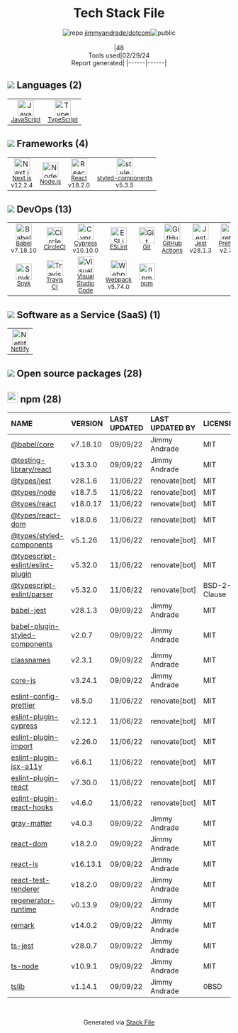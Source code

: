 <!--
&lt;--- Readme.md Snippet without images Start ---&gt;
## Tech Stack
jimmyandrade/dotcom is built on the following main stack:

- [JavaScript](https://developer.mozilla.org/en-US/docs/Web/JavaScript) – Languages
- [TypeScript](http://www.typescriptlang.org) – Languages
- [Next.js](https://nextjs.org/) – Frameworks (Full Stack)
- [Node.js](http://nodejs.org/) – Frameworks (Full Stack)
- [React](https://reactjs.org/) – Javascript UI Libraries
- [styled-components](https://styled-components.com) – JavaScript Framework Components
- [Babel](http://babeljs.io/) – JavaScript Compilers
- [CircleCI](https://circleci.com/) – Continuous Integration
- [Cypress](https://www.cypress.io/) – Javascript Testing Framework
- [ESLint](http://eslint.org/) – Code Review
- [GitHub Actions](https://github.com/features/actions) – Continuous Integration
- [Jest](http://facebook.github.io/jest/) – Javascript Testing Framework
- [Prettier](https://prettier.io/) – Code Review
- [Snyk](https://snyk.io/) – Dependency Monitoring
- [Travis CI](http://travis-ci.com/) – Continuous Integration
- [Visual Studio Code](https://code.visualstudio.com/) – Text Editor
- [Webpack](http://webpack.js.org) – JS Build Tools / JS Task Runners
- [Netlify](https://www.netlify.com/) – Static Web Hosting

Full tech stack [here](/techstack.md)

&lt;--- Readme.md Snippet without images End ---&gt;

&lt;--- Readme.md Snippet with images Start ---&gt;
## Tech Stack
jimmyandrade/dotcom is built on the following main stack:

- <img width='25' height='25' src='https://img.stackshare.io/service/1209/javascript.jpeg' alt='JavaScript'/> [JavaScript](https://developer.mozilla.org/en-US/docs/Web/JavaScript) – Languages
- <img width='25' height='25' src='https://img.stackshare.io/service/1612/bynNY5dJ.jpg' alt='TypeScript'/> [TypeScript](http://www.typescriptlang.org) – Languages
- <img width='25' height='25' src='https://img.stackshare.io/service/5936/nextjs.png' alt='Next.js'/> [Next.js](https://nextjs.org/) – Frameworks (Full Stack)
- <img width='25' height='25' src='https://img.stackshare.io/service/1011/n1JRsFeB_400x400.png' alt='Node.js'/> [Node.js](http://nodejs.org/) – Frameworks (Full Stack)
- <img width='25' height='25' src='https://img.stackshare.io/service/1020/OYIaJ1KK.png' alt='React'/> [React](https://reactjs.org/) – Javascript UI Libraries
- <img width='25' height='25' src='https://img.stackshare.io/service/6749/styled-components.png' alt='styled-components'/> [styled-components](https://styled-components.com) – JavaScript Framework Components
- <img width='25' height='25' src='https://img.stackshare.io/service/2739/-1wfGjNw.png' alt='Babel'/> [Babel](http://babeljs.io/) – JavaScript Compilers
- <img width='25' height='25' src='https://img.stackshare.io/service/190/CvqrSSFs_400x400.jpg' alt='CircleCI'/> [CircleCI](https://circleci.com/) – Continuous Integration
- <img width='25' height='25' src='https://img.stackshare.io/service/9231/default_66c5c1a197dcd0232e41e4ab6299d119b4e165b3.png' alt='Cypress'/> [Cypress](https://www.cypress.io/) – Javascript Testing Framework
- <img width='25' height='25' src='https://img.stackshare.io/service/3337/Q4L7Jncy.jpg' alt='ESLint'/> [ESLint](http://eslint.org/) – Code Review
- <img width='25' height='25' src='https://img.stackshare.io/service/11563/actions.png' alt='GitHub Actions'/> [GitHub Actions](https://github.com/features/actions) – Continuous Integration
- <img width='25' height='25' src='https://img.stackshare.io/service/830/jest.png' alt='Jest'/> [Jest](http://facebook.github.io/jest/) – Javascript Testing Framework
- <img width='25' height='25' src='https://img.stackshare.io/service/7035/default_66f265943abed56bcdbfca1c866a4261b1fbb063.jpg' alt='Prettier'/> [Prettier](https://prettier.io/) – Code Review
- <img width='25' height='25' src='https://img.stackshare.io/service/5326/6p1SNAJu.jpg' alt='Snyk'/> [Snyk](https://snyk.io/) – Dependency Monitoring
- <img width='25' height='25' src='https://img.stackshare.io/service/460/Lu6cGu0z_400x400.png' alt='Travis CI'/> [Travis CI](http://travis-ci.com/) – Continuous Integration
- <img width='25' height='25' src='https://img.stackshare.io/service/4202/Visual_Studio_Code_logo.png' alt='Visual Studio Code'/> [Visual Studio Code](https://code.visualstudio.com/) – Text Editor
- <img width='25' height='25' src='https://img.stackshare.io/service/1682/IMG_4636.PNG' alt='Webpack'/> [Webpack](http://webpack.js.org) – JS Build Tools / JS Task Runners
- <img width='25' height='25' src='https://img.stackshare.io/service/2748/default_5dfbb146cf22182bca88c7d07f2515a5888fc12a.jpg' alt='Netlify'/> [Netlify](https://www.netlify.com/) – Static Web Hosting

Full tech stack [here](/techstack.md)

&lt;--- Readme.md Snippet with images End ---&gt;
-->
<div align="center">

# Tech Stack File
![](https://img.stackshare.io/repo.svg "repo") [jimmyandrade/dotcom](https://github.com/jimmyandrade/dotcom)![](https://img.stackshare.io/public_badge.svg "public")
<br/><br/>
|48<br/>Tools used|02/29/24 <br/>Report generated|
|------|------|
</div>

## <img src='https://img.stackshare.io/languages.svg'/> Languages (2)
<table><tr>
  <td align='center'>
  <img width='36' height='36' src='https://img.stackshare.io/service/1209/javascript.jpeg' alt='JavaScript'>
  <br>
  <sub><a href="https://developer.mozilla.org/en-US/docs/Web/JavaScript">JavaScript</a></sub>
  <br>
  <sub></sub>
</td>

<td align='center'>
  <img width='36' height='36' src='https://img.stackshare.io/service/1612/bynNY5dJ.jpg' alt='TypeScript'>
  <br>
  <sub><a href="http://www.typescriptlang.org">TypeScript</a></sub>
  <br>
  <sub></sub>
</td>

</tr>
</table>

## <img src='https://img.stackshare.io/frameworks.svg'/> Frameworks (4)
<table><tr>
  <td align='center'>
  <img width='36' height='36' src='https://img.stackshare.io/service/5936/nextjs.png' alt='Next.js'>
  <br>
  <sub><a href="https://nextjs.org/">Next.js</a></sub>
  <br>
  <sub>v12.2.4</sub>
</td>

<td align='center'>
  <img width='36' height='36' src='https://img.stackshare.io/service/1011/n1JRsFeB_400x400.png' alt='Node.js'>
  <br>
  <sub><a href="http://nodejs.org/">Node.js</a></sub>
  <br>
  <sub></sub>
</td>

<td align='center'>
  <img width='36' height='36' src='https://img.stackshare.io/service/1020/OYIaJ1KK.png' alt='React'>
  <br>
  <sub><a href="https://reactjs.org/">React</a></sub>
  <br>
  <sub>v18.2.0</sub>
</td>

<td align='center'>
  <img width='36' height='36' src='https://img.stackshare.io/service/6749/styled-components.png' alt='styled-components'>
  <br>
  <sub><a href="https://styled-components.com">styled-components</a></sub>
  <br>
  <sub>v5.3.5</sub>
</td>

</tr>
</table>

## <img src='https://img.stackshare.io/devops.svg'/> DevOps (13)
<table><tr>
  <td align='center'>
  <img width='36' height='36' src='https://img.stackshare.io/service/2739/-1wfGjNw.png' alt='Babel'>
  <br>
  <sub><a href="http://babeljs.io/">Babel</a></sub>
  <br>
  <sub>v7.18.10</sub>
</td>

<td align='center'>
  <img width='36' height='36' src='https://img.stackshare.io/service/190/CvqrSSFs_400x400.jpg' alt='CircleCI'>
  <br>
  <sub><a href="https://circleci.com/">CircleCI</a></sub>
  <br>
  <sub></sub>
</td>

<td align='center'>
  <img width='36' height='36' src='https://img.stackshare.io/service/9231/default_66c5c1a197dcd0232e41e4ab6299d119b4e165b3.png' alt='Cypress'>
  <br>
  <sub><a href="https://www.cypress.io/">Cypress</a></sub>
  <br>
  <sub>v10.10.0</sub>
</td>

<td align='center'>
  <img width='36' height='36' src='https://img.stackshare.io/service/3337/Q4L7Jncy.jpg' alt='ESLint'>
  <br>
  <sub><a href="http://eslint.org/">ESLint</a></sub>
  <br>
  <sub></sub>
</td>

<td align='center'>
  <img width='36' height='36' src='https://img.stackshare.io/service/1046/git.png' alt='Git'>
  <br>
  <sub><a href="http://git-scm.com/">Git</a></sub>
  <br>
  <sub></sub>
</td>

<td align='center'>
  <img width='36' height='36' src='https://img.stackshare.io/service/11563/actions.png' alt='GitHub Actions'>
  <br>
  <sub><a href="https://github.com/features/actions">GitHub Actions</a></sub>
  <br>
  <sub></sub>
</td>

<td align='center'>
  <img width='36' height='36' src='https://img.stackshare.io/service/830/jest.png' alt='Jest'>
  <br>
  <sub><a href="http://facebook.github.io/jest/">Jest</a></sub>
  <br>
  <sub>v28.1.3</sub>
</td>

<td align='center'>
  <img width='36' height='36' src='https://img.stackshare.io/service/7035/default_66f265943abed56bcdbfca1c866a4261b1fbb063.jpg' alt='Prettier'>
  <br>
  <sub><a href="https://prettier.io/">Prettier</a></sub>
  <br>
  <sub>v2.7.1</sub>
</td>

</tr>
<tr>
  <td align='center'>
  <img width='36' height='36' src='https://img.stackshare.io/service/5326/6p1SNAJu.jpg' alt='Snyk'>
  <br>
  <sub><a href="https://snyk.io/">Snyk</a></sub>
  <br>
  <sub></sub>
</td>

<td align='center'>
  <img width='36' height='36' src='https://img.stackshare.io/service/460/Lu6cGu0z_400x400.png' alt='Travis CI'>
  <br>
  <sub><a href="http://travis-ci.com/">Travis CI</a></sub>
  <br>
  <sub></sub>
</td>

<td align='center'>
  <img width='36' height='36' src='https://img.stackshare.io/service/4202/Visual_Studio_Code_logo.png' alt='Visual Studio Code'>
  <br>
  <sub><a href="https://code.visualstudio.com/">Visual Studio Code</a></sub>
  <br>
  <sub></sub>
</td>

<td align='center'>
  <img width='36' height='36' src='https://img.stackshare.io/service/1682/IMG_4636.PNG' alt='Webpack'>
  <br>
  <sub><a href="http://webpack.js.org">Webpack</a></sub>
  <br>
  <sub>v5.74.0</sub>
</td>

<td align='center'>
  <img width='36' height='36' src='https://img.stackshare.io/service/1120/lejvzrnlpb308aftn31u.png' alt='npm'>
  <br>
  <sub><a href="https://www.npmjs.com/">npm</a></sub>
  <br>
  <sub></sub>
</td>

</tr>
</table>

## <img src='https://img.stackshare.io/saas.svg'/> Software as a Service (SaaS) (1)
<table><tr>
  <td align='center'>
  <img width='36' height='36' src='https://img.stackshare.io/service/2748/default_5dfbb146cf22182bca88c7d07f2515a5888fc12a.jpg' alt='Netlify'>
  <br>
  <sub><a href="https://www.netlify.com/">Netlify</a></sub>
  <br>
  <sub></sub>
</td>

</tr>
</table>


## <img src='https://img.stackshare.io/group.svg' /> Open source packages (28)</h2>

## <img width='24' height='24' src='https://img.stackshare.io/service/1120/lejvzrnlpb308aftn31u.png'/> npm (28)

|NAME|VERSION|LAST UPDATED|LAST UPDATED BY|LICENSE|VULNERABILITIES|
|:------|:------|:------|:------|:------|:------|
|[@babel/core](https://www.npmjs.com/@babel/core)|v7.18.10|09/09/22|Jimmy Andrade |MIT|N/A|
|[@testing-library/react](https://www.npmjs.com/@testing-library/react)|v13.3.0|09/09/22|Jimmy Andrade |MIT|N/A|
|[@types/jest](https://www.npmjs.com/@types/jest)|v28.1.6|11/06/22|renovate[bot] |MIT|N/A|
|[@types/node](https://www.npmjs.com/@types/node)|v18.7.5|11/06/22|renovate[bot] |MIT|N/A|
|[@types/react](https://www.npmjs.com/@types/react)|v18.0.17|11/06/22|renovate[bot] |MIT|N/A|
|[@types/react-dom](https://www.npmjs.com/@types/react-dom)|v18.0.6|11/06/22|renovate[bot] |MIT|N/A|
|[@types/styled-components](https://www.npmjs.com/@types/styled-components)|v5.1.26|11/06/22|renovate[bot] |MIT|N/A|
|[@typescript-eslint/eslint-plugin](https://www.npmjs.com/@typescript-eslint/eslint-plugin)|v5.32.0|11/06/22|renovate[bot] |MIT|N/A|
|[@typescript-eslint/parser](https://www.npmjs.com/@typescript-eslint/parser)|v5.32.0|11/06/22|renovate[bot] |BSD-2-Clause|N/A|
|[babel-jest](https://www.npmjs.com/babel-jest)|v28.1.3|09/09/22|Jimmy Andrade |MIT|N/A|
|[babel-plugin-styled-components](https://www.npmjs.com/babel-plugin-styled-components)|v2.0.7|09/09/22|Jimmy Andrade |MIT|N/A|
|[classnames](https://www.npmjs.com/classnames)|v2.3.1|09/09/22|Jimmy Andrade |MIT|N/A|
|[core-js](https://www.npmjs.com/core-js)|v3.24.1|09/09/22|Jimmy Andrade |MIT|N/A|
|[eslint-config-prettier](https://www.npmjs.com/eslint-config-prettier)|v8.5.0|11/06/22|renovate[bot] |MIT|N/A|
|[eslint-plugin-cypress](https://www.npmjs.com/eslint-plugin-cypress)|v2.12.1|11/06/22|renovate[bot] |MIT|N/A|
|[eslint-plugin-import](https://www.npmjs.com/eslint-plugin-import)|v2.26.0|11/06/22|renovate[bot] |MIT|N/A|
|[eslint-plugin-jsx-a11y](https://www.npmjs.com/eslint-plugin-jsx-a11y)|v6.6.1|11/06/22|renovate[bot] |MIT|N/A|
|[eslint-plugin-react](https://www.npmjs.com/eslint-plugin-react)|v7.30.0|11/06/22|renovate[bot] |MIT|N/A|
|[eslint-plugin-react-hooks](https://www.npmjs.com/eslint-plugin-react-hooks)|v4.6.0|11/06/22|renovate[bot] |MIT|N/A|
|[gray-matter](https://www.npmjs.com/gray-matter)|v4.0.3|09/09/22|Jimmy Andrade |MIT|N/A|
|[react-dom](https://www.npmjs.com/react-dom)|v18.2.0|09/09/22|Jimmy Andrade |MIT|N/A|
|[react-is](https://www.npmjs.com/react-is)|v16.13.1|09/09/22|Jimmy Andrade |MIT|N/A|
|[react-test-renderer](https://www.npmjs.com/react-test-renderer)|v18.2.0|09/09/22|Jimmy Andrade |MIT|N/A|
|[regenerator-runtime](https://www.npmjs.com/regenerator-runtime)|v0.13.9|09/09/22|Jimmy Andrade |MIT|N/A|
|[remark](https://www.npmjs.com/remark)|v14.0.2|09/09/22|Jimmy Andrade |MIT|N/A|
|[ts-jest](https://www.npmjs.com/ts-jest)|v28.0.7|09/09/22|Jimmy Andrade |MIT|N/A|
|[ts-node](https://www.npmjs.com/ts-node)|v10.9.1|09/09/22|Jimmy Andrade |MIT|N/A|
|[tslib](https://www.npmjs.com/tslib)|v1.14.1|09/09/22|Jimmy Andrade |0BSD|N/A|

<br/>
<div align='center'>

Generated via [Stack File](https://github.com/marketplace/stack-file)
